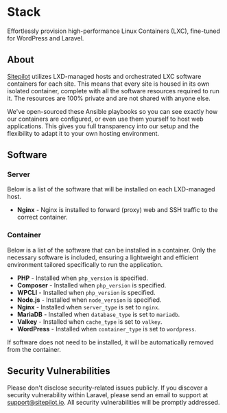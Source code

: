 # Stack

Effortlessly provision high-performance Linux Containers (LXC), fine-tuned for WordPress and Laravel.

## About

[Sitepilot](https://sitepilot.io) utilizes LXD-managed hosts and orchestrated LXC software containers for each site. This means that every site is housed in its own isolated container, complete with all the software resources required to run it. The resources are 100% private and are not shared with anyone else.

We've open-sourced these Ansible playbooks so you can see exactly how our containers are configured, or even use them yourself to host web applications. This gives you full transparency into our setup and the flexibility to adapt it to your own hosting environment.

## Software

### Server

Below is a list of the software that will be installed on each LXD-managed host.

* **Nginx** - Nginx is installed to forward (proxy) web and SSH traffic to the correct container.

### Container

Below is a list of the software that can be installed in a container. Only the necessary software is included, ensuring a lightweight and efficient environment tailored specifically to run the application.

* **PHP** - Installed when `php_version` is specified.
* **Composer** - Installed when `php_version` is specified.
* **WPCLI** - Installed when `php_version` is specified.
* **Node.js** - Installed when `node_version` is specified.
* **Nginx** - Installed when `server_type` is set to `nginx`.
* **MariaDB** - Installed when `database_type` is set to `mariadb`.
* **Valkey** - Installed when `cache_type` is set to `valkey`.
* **WordPress** - Installed when `container_type` is set to `wordpress`.

If software does not need to be installed, it will be automatically removed from the container.

## Security Vulnerabilities

Please don't disclose security-related issues publicly. If you discover a security vulnerability within Laravel, please send an email to support at support@sitepilot.io. All security vulnerabilities will be promptly addressed.
